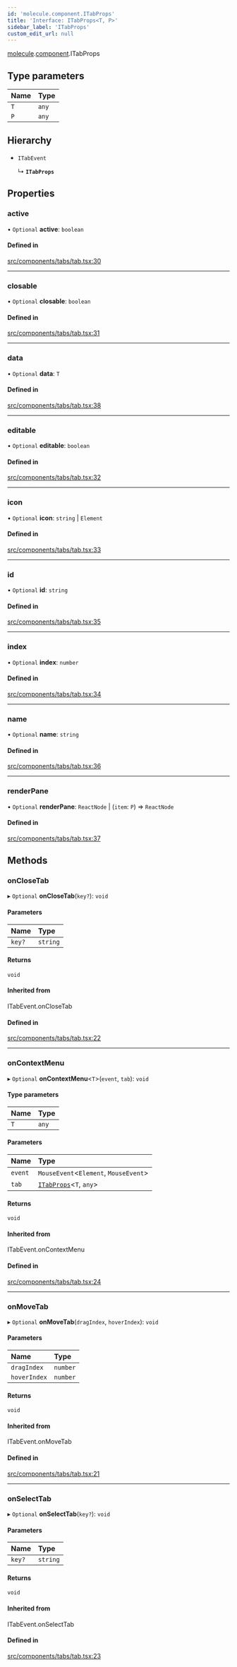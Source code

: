 ```yaml
---
id: 'molecule.component.ITabProps'
title: 'Interface: ITabProps<T, P>'
sidebar_label: 'ITabProps'
custom_edit_url: null
---
```


[molecule](../namespaces/molecule).[component](../namespaces/molecule.component).ITabProps

## Type parameters

| Name | Type  |
| :--- | :---- |
| `T`  | `any` |
| `P`  | `any` |

## Hierarchy

-   `ITabEvent`

    ↳ **`ITabProps`**

## Properties

### active

• `Optional` **active**: `boolean`

#### Defined in

[src/components/tabs/tab.tsx:30](https://github.com/DTStack/molecule/blob/22a59c7/src/components/tabs/tab.tsx#L30)

---

### closable

• `Optional` **closable**: `boolean`

#### Defined in

[src/components/tabs/tab.tsx:31](https://github.com/DTStack/molecule/blob/22a59c7/src/components/tabs/tab.tsx#L31)

---

### data

• `Optional` **data**: `T`

#### Defined in

[src/components/tabs/tab.tsx:38](https://github.com/DTStack/molecule/blob/22a59c7/src/components/tabs/tab.tsx#L38)

---

### editable

• `Optional` **editable**: `boolean`

#### Defined in

[src/components/tabs/tab.tsx:32](https://github.com/DTStack/molecule/blob/22a59c7/src/components/tabs/tab.tsx#L32)

---

### icon

• `Optional` **icon**: `string` \| `Element`

#### Defined in

[src/components/tabs/tab.tsx:33](https://github.com/DTStack/molecule/blob/22a59c7/src/components/tabs/tab.tsx#L33)

---

### id

• `Optional` **id**: `string`

#### Defined in

[src/components/tabs/tab.tsx:35](https://github.com/DTStack/molecule/blob/22a59c7/src/components/tabs/tab.tsx#L35)

---

### index

• `Optional` **index**: `number`

#### Defined in

[src/components/tabs/tab.tsx:34](https://github.com/DTStack/molecule/blob/22a59c7/src/components/tabs/tab.tsx#L34)

---

### name

• `Optional` **name**: `string`

#### Defined in

[src/components/tabs/tab.tsx:36](https://github.com/DTStack/molecule/blob/22a59c7/src/components/tabs/tab.tsx#L36)

---

### renderPane

• `Optional` **renderPane**: `ReactNode` \| (`item`: `P`) => `ReactNode`

#### Defined in

[src/components/tabs/tab.tsx:37](https://github.com/DTStack/molecule/blob/22a59c7/src/components/tabs/tab.tsx#L37)

## Methods

### onCloseTab

▸ `Optional` **onCloseTab**(`key?`): `void`

#### Parameters

| Name   | Type     |
| :----- | :------- |
| `key?` | `string` |

#### Returns

`void`

#### Inherited from

ITabEvent.onCloseTab

#### Defined in

[src/components/tabs/tab.tsx:22](https://github.com/DTStack/molecule/blob/22a59c7/src/components/tabs/tab.tsx#L22)

---

### onContextMenu

▸ `Optional` **onContextMenu**<`T`\>(`event`, `tab`): `void`

#### Type parameters

| Name | Type  |
| :--- | :---- |
| `T`  | `any` |

#### Parameters

| Name    | Type                                                     |
| :------ | :------------------------------------------------------- |
| `event` | `MouseEvent`<`Element`, `MouseEvent`\>                   |
| `tab`   | [`ITabProps`](molecule.component.ITabProps)<`T`, `any`\> |

#### Returns

`void`

#### Inherited from

ITabEvent.onContextMenu

#### Defined in

[src/components/tabs/tab.tsx:24](https://github.com/DTStack/molecule/blob/22a59c7/src/components/tabs/tab.tsx#L24)

---

### onMoveTab

▸ `Optional` **onMoveTab**(`dragIndex`, `hoverIndex`): `void`

#### Parameters

| Name         | Type     |
| :----------- | :------- |
| `dragIndex`  | `number` |
| `hoverIndex` | `number` |

#### Returns

`void`

#### Inherited from

ITabEvent.onMoveTab

#### Defined in

[src/components/tabs/tab.tsx:21](https://github.com/DTStack/molecule/blob/22a59c7/src/components/tabs/tab.tsx#L21)

---

### onSelectTab

▸ `Optional` **onSelectTab**(`key?`): `void`

#### Parameters

| Name   | Type     |
| :----- | :------- |
| `key?` | `string` |

#### Returns

`void`

#### Inherited from

ITabEvent.onSelectTab

#### Defined in

[src/components/tabs/tab.tsx:23](https://github.com/DTStack/molecule/blob/22a59c7/src/components/tabs/tab.tsx#L23)

